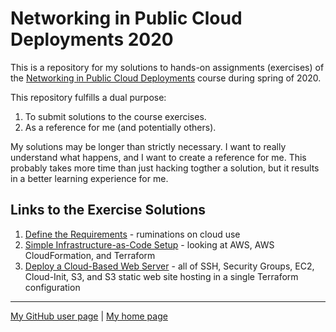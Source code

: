 # Networking in Public Cloud Deployments 2020

This is a repository for my solutions to hands-on assignments (exercises)
of the
[Networking in Public Cloud Deployments](https://www.ipspace.net/PubCloud/)
course during spring of 2020.

This repository fulfills a dual purpose:

1. To submit solutions to the course exercises.
2. As a reference for me (and potentially others).

My solutions may be longer than strictly necessary.
I want to really understand what happens,
and I want to create a reference for me.
This probably takes more time than just hacking togther a solution,
but it results in a better learning experience for me.

## Links to the Exercise Solutions

1. [Define the Requirements](ex1-reqs/) - ruminations on cloud use
2. [Simple Infrastructure-as-Code Setup](ex2-iac/) - looking at AWS,
   AWS CloudFormation, and Terraform
3. [Deploy a Cloud-Based Web Server](ex3-web/) - all of SSH, Security Groups,
   EC2, Cloud-Init, S3, and S3 static web site hosting in a single Terraform
   configuration

---

[My GitHub user page](https://github.com/auerswal) |
[My home page](https://www.unix-ag.uni-kl.de/~auerswal/)
